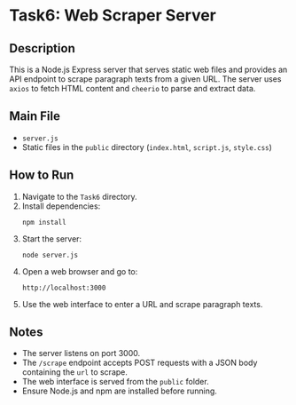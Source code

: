 # Task6: Web Scraper Server

## Description
This is a Node.js Express server that serves static web files and provides an API endpoint to scrape paragraph texts from a given URL. The server uses `axios` to fetch HTML content and `cheerio` to parse and extract data.

## Main File
- `server.js`
- Static files in the `public` directory (`index.html`, `script.js`, `style.css`)

## How to Run
1. Navigate to the `Task6` directory.
2. Install dependencies:
   ```
   npm install
   ```
3. Start the server:
   ```
   node server.js
   ```
4. Open a web browser and go to:
   ```
   http://localhost:3000
   ```
5. Use the web interface to enter a URL and scrape paragraph texts.

## Notes
- The server listens on port 3000.
- The `/scrape` endpoint accepts POST requests with a JSON body containing the `url` to scrape.
- The web interface is served from the `public` folder.
- Ensure Node.js and npm are installed before running.
